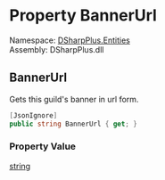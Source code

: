 # Property BannerUrl

Namespace: [DSharpPlus.Entities](DSharpPlus.Entities.md)  
Assembly: DSharpPlus.dll

## <a id="DSharpPlus_Entities_DiscordGuild_BannerUrl"></a>BannerUrl

Gets this guild's banner in url form.

```csharp
[JsonIgnore]
public string BannerUrl { get; }
```

### Property Value

[string](https://learn.microsoft.com/dotnet/api/system.string)

